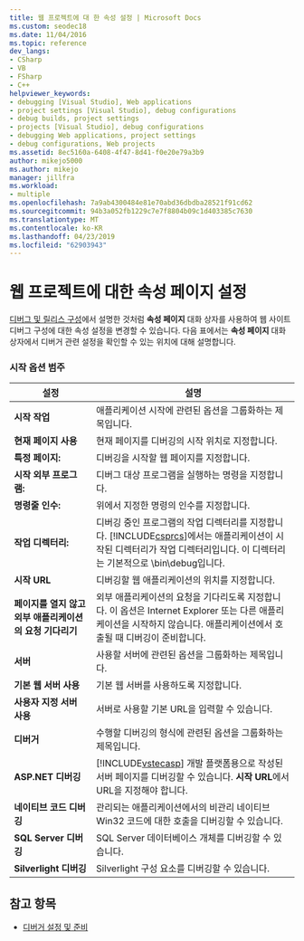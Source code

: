 ```yaml
---
title: 웹 프로젝트에 대 한 속성 설정 | Microsoft Docs
ms.custom: seodec18
ms.date: 11/04/2016
ms.topic: reference
dev_langs:
- CSharp
- VB
- FSharp
- C++
helpviewer_keywords:
- debugging [Visual Studio], Web applications
- project settings [Visual Studio], debug configurations
- debug builds, project settings
- projects [Visual Studio], debug configurations
- debugging Web applications, project settings
- debug configurations, Web projects
ms.assetid: 8ec5160a-6408-4f47-8d41-f0e20e79a3b9
author: mikejo5000
ms.author: mikejo
manager: jillfra
ms.workload:
- multiple
ms.openlocfilehash: 7a9ab4300484e81e70abd36dbdba28521f91cd62
ms.sourcegitcommit: 94b3a052fb1229c7e7f8804b09c1d403385c7630
ms.translationtype: MT
ms.contentlocale: ko-KR
ms.lasthandoff: 04/23/2019
ms.locfileid: "62903943"
---
```

# <a name="property-pages-settings-for-web-projects"></a>웹 프로젝트에 대한 속성 페이지 설정
[디버그 및 릴리스 구성](../debugger/how-to-set-debug-and-release-configurations.md)에서 설명한 것처럼 **속성 페이지** 대화 상자를 사용하여 웹 사이트 디버그 구성에 대한 속성 설정을 변경할 수 있습니다. 다음 표에서는 **속성 페이지** 대화 상자에서 디버거 관련 설정을 확인할 수 있는 위치에 대해 설명합니다.

### <a name="start-options-category"></a>시작 옵션 범주

| **설정** | **설명** |
| - | - |
| **시작 작업** | 애플리케이션 시작에 관련된 옵션을 그룹화하는 제목입니다. |
| **현재 페이지 사용** | 현재 페이지를 디버깅의 시작 위치로 지정합니다. |
| **특정 페이지:** | 디버깅을 시작할 웹 페이지를 지정합니다. |
| **시작 외부 프로그램:** | 디버그 대상 프로그램을 실행하는 명령을 지정합니다. |
| **명령줄 인수:** | 위에서 지정한 명령의 인수를 지정합니다. |
| **작업 디렉터리:** | 디버깅 중인 프로그램의 작업 디렉터리를 지정합니다. [!INCLUDE[csprcs](../data-tools/includes/csprcs_md.md)]에서는 애플리케이션이 시작된 디렉터리가 작업 디렉터리입니다. 이 디렉터리는 기본적으로 \bin\debug입니다. |
| **시작 URL** | 디버깅할 웹 애플리케이션의 위치를 지정합니다. |
| **페이지를 열지 않고 외부 애플리케이션의 요청 기다리기** | 외부 애플리케이션의 요청을 기다리도록 지정합니다. 이 옵션은 Internet Explorer 또는 다른 애플리케이션을 시작하지 않습니다. 애플리케이션에서 호출될 때 디버깅이 준비합니다. |
| **서버** | 사용할 서버에 관련된 옵션을 그룹화하는 제목입니다. |
| **기본 웹 서버 사용** | 기본 웹 서버를 사용하도록 지정합니다. |
| **사용자 지정 서버 사용** | 서버로 사용할 기본 URL을 입력할 수 있습니다. |
| **디버거** | 수행할 디버깅의 형식에 관련된 옵션을 그룹화하는 제목입니다. |
| **ASP.NET 디버깅** | [!INCLUDE[vstecasp](../code-quality/includes/vstecasp_md.md)] 개발 플랫폼용으로 작성된 서버 페이지를 디버깅할 수 있습니다. **시작 URL**에서 URL을 지정해야 합니다. |
| **네이티브 코드 디버깅** | 관리되는 애플리케이션에서의 비관리 네이티브 Win32 코드에 대한 호출을 디버깅할 수 있습니다. |
| **SQL Server 디버깅** | SQL Server 데이터베이스 개체를 디버깅할 수 있습니다. |
| **Silverlight 디버깅** | Silverlight 구성 요소를 디버깅할 수 있습니다. |

## <a name="see-also"></a>참고 항목
- [디버거 설정 및 준비](../debugger/debugger-settings-and-preparation.md)